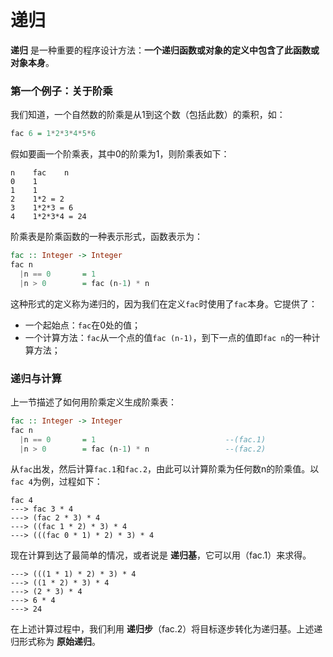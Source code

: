 递归
===========================================
**递归** 是一种重要的程序设计方法：**一个递归函数或对象的定义中包含了此函数或对象本身**。

### 第一个例子：关于阶乘
我们知道，一个自然数的阶乘是从1到这个数（包括此数）的乘积，如：
```haskell
fac 6 = 1*2*3*4*5*6
```
假如要画一个阶乘表，其中0的阶乘为1，则阶乘表如下：
```
n    fac    n
0    1
1    1
2    1*2 = 2
3    1*2*3 = 6
4    1*2*3*4 = 24
```
阶乘表是阶乘函数的一种表示形式，函数表示为：
```haskell
fac :: Integer -> Integer
fac n
  |n == 0       = 1
  |n > 0        = fac (n-1) * n
```
这种形式的定义称为递归的，因为我们在定义`fac`时使用了`fac`本身。它提供了：
+ 一个起始点：`fac`在0处的值；
+ 一个计算方法：`fac`从一个点的值`fac (n-1)`，到下一点的值即`fac n`的一种计算方法；

### 递归与计算
上一节描述了如何用阶乘定义生成阶乘表：
```haskell
fac :: Integer -> Integer
fac n
  |n == 0       = 1                             --(fac.1)
  |n > 0        = fac (n-1) * n                 --(fac.2)
```
从`fac`出发，然后计算`fac.1`和`fac.2`，由此可以计算阶乘为任何数n的阶乘值。以`fac 4`为例，过程如下：
```
fac 4
---> fac 3 * 4
---> (fac 2 * 3) * 4
---> ((fac 1 * 2) * 3) * 4
---> (((fac 0 * 1) * 2) * 3) * 4
```
现在计算到达了最简单的情况，或者说是 **递归基**，它可以用（fac.1）来求得。
```
---> (((1 * 1) * 2) * 3) * 4
---> ((1 * 2) * 3) * 4
---> (2 * 3) * 4
---> 6 * 4
---> 24
```
在上述计算过程中，我们利用 **递归步**（fac.2）将目标逐步转化为递归基。上述递归形式称为 **原始递归**。
